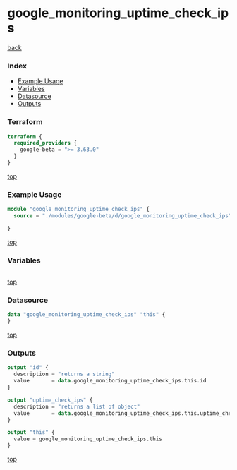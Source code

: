 # google_monitoring_uptime_check_ips

[back](../google-beta.md)

### Index

- [Example Usage](#example-usage)
- [Variables](#variables)
- [Datasource](#datasource)
- [Outputs](#outputs)

### Terraform

```terraform
terraform {
  required_providers {
    google-beta = ">= 3.63.0"
  }
}
```

[top](#index)

### Example Usage

```terraform
module "google_monitoring_uptime_check_ips" {
  source = "./modules/google-beta/d/google_monitoring_uptime_check_ips"

}
```

[top](#index)

### Variables

```terraform
```

[top](#index)

### Datasource

```terraform
data "google_monitoring_uptime_check_ips" "this" {
}
```

[top](#index)

### Outputs

```terraform
output "id" {
  description = "returns a string"
  value       = data.google_monitoring_uptime_check_ips.this.id
}

output "uptime_check_ips" {
  description = "returns a list of object"
  value       = data.google_monitoring_uptime_check_ips.this.uptime_check_ips
}

output "this" {
  value = google_monitoring_uptime_check_ips.this
}
```

[top](#index)